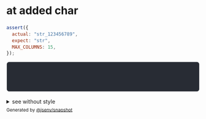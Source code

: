 # at added char

```js
assert({
  actual: "str_123456789",
  expect: "str",
  MAX_COLUMNS: 15,
});
```

![img](throw.svg)

<details>
  <summary>see without style</summary>

```console
AssertionError: actual and expect are different

actual: "str_"…
expect: "str"
```

</details>


<sub>
  Generated by <a href="https://github.com/jsenv/core/tree/main/packages/independent/snapshot">@jsenv/snapshot</a>
</sub>